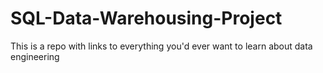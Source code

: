 # SQL-Data-Warehousing-Project
This is a repo with links to everything you'd ever want to learn about data engineering
